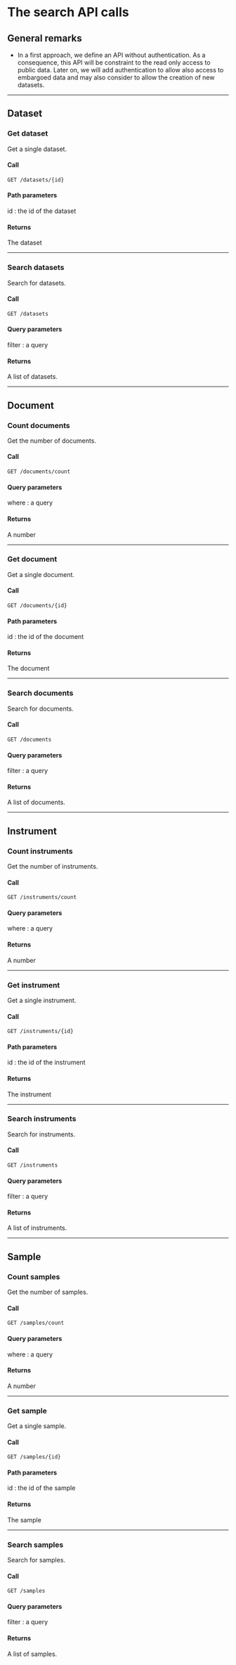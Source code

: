 # The search API calls

## General remarks

- In a first approach, we define an API without authentication. As a
  consequence, this API will be constraint to the read only access to
  public data. Later on, we will add authentication to allow also
  access to embargoed data and may also consider to allow the creation
  of new datasets.

---

## Dataset

### Get dataset

Get a single dataset.

#### Call

`GET /datasets/{id}`

#### Path parameters

id
: the id of the dataset

#### Returns

The dataset

---

### Search datasets

Search for datasets.

#### Call

`GET /datasets`

#### Query parameters

filter
: a query

#### Returns

A list of datasets.

---

## Document

### Count documents

Get the number of documents.

#### Call

`GET /documents/count`

#### Query parameters

where
: a query

#### Returns

A number

---

### Get document

Get a single document.

#### Call

`GET /documents/{id}`

#### Path parameters

id
: the id of the document

#### Returns

The document

---

### Search documents

Search for documents.

#### Call

`GET /documents`

#### Query parameters

filter
: a query

#### Returns

A list of documents.

---

## Instrument

### Count instruments

Get the number of instruments.

#### Call

`GET /instruments/count`

#### Query parameters

where
: a query

#### Returns

A number

---

### Get instrument

Get a single instrument.

#### Call

`GET /instruments/{id}`

#### Path parameters

id
: the id of the instrument

#### Returns

The instrument

---

### Search instruments

Search for instruments.

#### Call

`GET /instruments`

#### Query parameters

filter
: a query

#### Returns

A list of instruments.

---

## Sample

### Count samples

Get the number of samples.

#### Call

`GET /samples/count`

#### Query parameters

where
: a query

#### Returns

A number

---

### Get sample

Get a single sample.

#### Call

`GET /samples/{id}`

#### Path parameters

id
: the id of the sample

#### Returns

The sample

---

### Search samples

Search for samples.

#### Call

`GET /samples`

#### Query parameters

filter
: a query

#### Returns

A list of samples.

